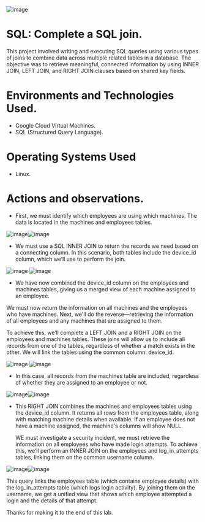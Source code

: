 ![image](https://github.com/user-attachments/assets/55c66eb5-ce90-4351-8fe4-4bdf843d3556)


# SQL: Complete a SQL join.
This project involved writing and executing SQL queries using various types of joins to combine data across multiple related tables in a database. The objective was to retrieve meaningful, connected information by using INNER JOIN, LEFT JOIN, and RIGHT JOIN clauses based on shared key fields.

# Environments and Technologies Used.
- Google Cloud Virtual Machines.
- SQL (Structured Query Language).

# Operating Systems Used </h2>
- Linux.

# Actions and observations.
- First, we must identify which employees are using which machines. The data is located in the machines and employees tables.

![image](https://github.com/user-attachments/assets/114ad5ee-1f80-4ab9-a1e0-80efed1e86e7)![image](https://github.com/user-attachments/assets/e95c08d2-176f-48a3-97a8-0980fec16647)

- We must use a SQL INNER JOIN to return the records we need based on a connecting column. In this scenario, both tables include the device_id column, which we’ll use to perform the join.

![image](https://github.com/user-attachments/assets/c9fd1caf-ed73-412e-9a18-8495c0d4bb60) ![image](https://github.com/user-attachments/assets/b972d8dc-10b5-4a33-9f7a-7c0817b14df8)

- We have now combined the device_id column on the employees and machines tables, giving us a merged view of each machine assigned to an employee.

We must now return the information on all machines and the employees who have machines. Next, we'll do the reverse—retrieving the information of all employees and any machines that are assigned to them.

To achieve this, we’ll complete a LEFT JOIN and a RIGHT JOIN on the employees and machines tables. These joins will allow us to include all records from one of the tables, regardless of whether a match exists in the other. We will link the tables using the common column: device_id.

![image](https://github.com/user-attachments/assets/b9116721-d786-460a-b40d-0d4867cffa61) ![image](https://github.com/user-attachments/assets/22e7e770-92c6-4c09-9041-7779e55af836)

- In this case, all records from the machines table are included, regardless of whether they are assigned to an employee or not.

![image](https://github.com/user-attachments/assets/544791a9-33d7-46db-b9a8-2baf7b88b56b)![image](https://github.com/user-attachments/assets/1165693d-64c6-42e1-b2b5-2074a3238d4d)

- This RIGHT JOIN combines the machines and employees tables using the device_id column. It returns all rows from the employees table, along with matching machine details when available. If an employee does not have a machine assigned, the machine's columns will show NULL.


     WE must investigate a security incident, we must retrieve the information on all employees who have made login attempts. To achieve this, we’ll perform an INNER JOIN on the employees and log_in_attempts tables, linking them on the common username column.

![image](https://github.com/user-attachments/assets/8df40b14-2b0a-47ed-a710-3af39cda1d82)![image](https://github.com/user-attachments/assets/ef0956a5-e11d-4924-8297-d9c502dc72d7)

This query links the employees table (which contains employee details) with the log_in_attempts table (which logs login activity). By joining them on the username, we get a unified view that shows which employee attempted a login and the details of that attempt.


   Thanks for making it to the end of this lab.
